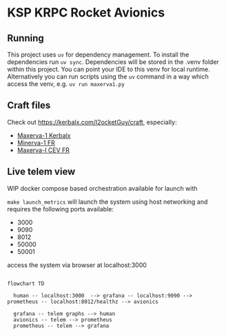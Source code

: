 # KSP KRPC Rocket Avionics

## Running

This project uses `uv` for dependency management. To install the dependencies run `uv sync`. 
Dependencies will be stored in the .venv folder within this project. You can point your IDE to this venv for local runtime.
Alternatively you can run scripts using the `uv` command in a way which access the venv, e.g. `uv run maxerva1.py`

## Craft files

Check out https://kerbalx.com/I2ocketGuy/craft, especially:

- [Maxerva-1 Kerbalx](https://kerbalx.com/I2ocketGuy/Maxerva-I-Kerbalx)
- [Minerva-1 FR](https://kerbalx.com/I2ocketGuy/Minerva-I-FR)
- [Maxerva-I CEV FR](https://kerbalx.com/I2ocketGuy/Maxerva-I-CEV-FR)

## Live telem view

WIP docker compose based orchestration available for launch with

`make launch_metrics` will launch the system using host networking and requires the following ports available:
- 3000
- 9090
- 8012
- 50000
- 50001

access the system via browser at localhost:3000

```mermaid

flowchart TD
    
  human -- localhost:3000  --> grafana -- localhost:9090 --> prometheus -- localhost:8012/healthz --> avionics
  
  grafana -- telem graphs --> human
  avionics -- telem --> prometheus
  prometheus -- telem --> grafana
```